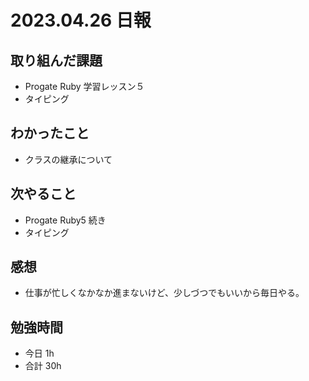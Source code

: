 # 2023.04.26 日報

## 取り組んだ課題
- Progate Ruby 学習レッスン５
- タイピング

## わかったこと
- クラスの継承について

## 次やること
- Progate Ruby5 続き
- タイピング

## 感想
- 仕事が忙しくなかなか進まないけど、少しづつでもいいから毎日やる。

## 勉強時間
- 今日 1h
- 合計 30h

